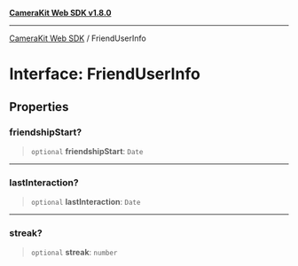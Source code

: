[**CameraKit Web SDK v1.8.0**](../README.md)

***

[CameraKit Web SDK](../globals.md) / FriendUserInfo

# Interface: FriendUserInfo

## Properties

### friendshipStart?

> `optional` **friendshipStart**: `Date`

***

### lastInteraction?

> `optional` **lastInteraction**: `Date`

***

### streak?

> `optional` **streak**: `number`
